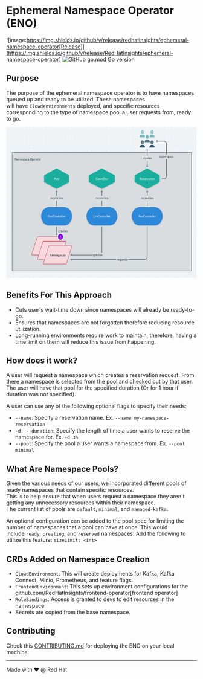 # Ephemeral Namespace Operator (ENO)
![image:https://img.shields.io/github/v/release/redhatinsights/ephemeral-namespace-operator[Release]](https://img.shields.io/github/v/release/RedHatInsights/ephemeral-namespace-operator)
![GitHub go.mod Go version](https://img.shields.io/github/go-mod/go-version/RedHatInsights/ephemeral-namespace-operator)

## Purpose
The purpose of the ephemeral namespace operator is to have namespaces queued up and ready to be utilized. These namespaces  
will have `Clowdenvironments` deployed, and specific resources corresponding to the type of namespace pool a user requests from, ready to go.  
<p align="center">
  <img width="600" height="400" src="operator_diagram.png">
</p>

## Benefits For This Approach
- Cuts user's wait-time down since namespaces will already be ready-to-go.
- Ensures that namespaces are not forgotten therefore reducing resource utilization.
- Long-running environments require work to maintain, therefore, having a time limit on them will reduce this issue from happening.

## How does it work?
A user will request a namespace which creates a reservation request. From there a namespace is selected from the pool and checked out by that user.  
The user will have that pool for the specified duration (Or for 1 hour if duration was not specified).

A user can use any of the following optional flags to specify their needs:

- `--name`: Specify a reservation name. Ex. `--name my-namespace-reservation`
- `-d, --duration`: Specify the length of time a user wants to reserve the namespace for. Ex. `-d 3h`
- `--pool`: Specify the pool a user wants a namespace from. Ex. `--pool minimal`

## What Are Namespace Pools?
Given the various needs of our users, we incorporated different pools of ready namespaces that contain specific resources.  
This is to help ensure that when users request a namespace they aren't getting any unnecessary resources within their namespace.  
The current list of pools are `default`, `minimal`, and `managed-kafka`.

An optional configuration can be added to the pool spec for limiting the number of namespaces that a pool can have at once. This would  
include `ready`, `creating`, and `reserved` namespaces. Add the following to utilize this feature: `sizeLimit: <int>`

## CRDs Added on Namespace Creation

- `ClowdEnvironment`:  This will create deployments for Kafka, Kafka Connect, Minio, Prometheus, and feature flags.  
- `FrontendEnvironment`: This sets up environment configurations for the github.com/RedHatInsights/frontend-operator[frontend operator]  
- `RoleBindings`: Access is granted to devs to edit resources in the namespace  
- Secrets are copied from the base namespace.  

## Contributing

Check this [CONTRIBUTING.md](CONTRIBUTING.md) for deploying the ENO on your local machine.

---
Made with ❤️ @ Red Hat
